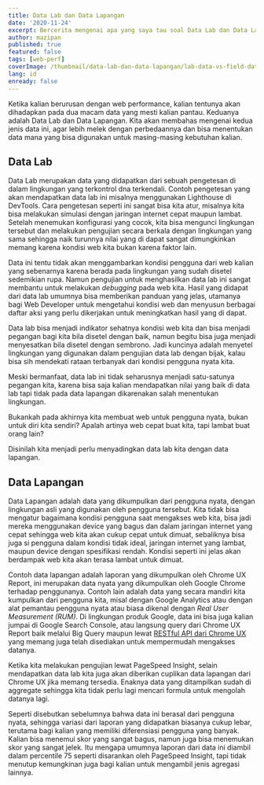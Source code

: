 ```yaml
---
title: Data Lab dan Data Lapangan
date: '2020-11-24'
excerpt: Bercerita mengenai apa yang saya tau soal Data Lab dan Data Lapangan dalam kaitannya dengan pemantauan Performa Web
author: mazipan
published: true
featured: false
tags: [web-perf]
coverImage: /thumbnail/data-lab-dan-data-lapangan/lab-data-vs-field-data.png
lang: id
enready: false
---
```


Ketika kalian berurusan dengan web performance, kalian tentunya akan dihadapkan pada dua macam data yang mesti kalian pantau. Keduanya adalah Data Lab dan Data Lapangan. Kita akan membahas mengenai kedua jenis data ini, agar lebih melek dengan perbedaannya dan bisa menentukan data mana yang bisa digunakan untuk masing-masing kebutuhan kalian.

## Data Lab

Data Lab merupakan data yang didapatkan dari sebuah pengetesan di dalam lingkungan yang terkontrol dna terkendali. Contoh pengetesan yang akan mendapatkan data lab ini misalnya menggunakan Lighthouse di DevTools. Cara pengetesan seperti ini sangat bisa kita atur, misalnya kita bisa melakukan simulasi dengan jaringan internet cepat maupun lambat. Setelah menemukan konfigurasi yang cocok, kita bisa mengunci lingkungan tersebut dan melakukan pengujian secara berkala dengan lingkungan yang sama sehingga naik turunnya nilai yang di dapat sangat dimungkinkan memang karena kondisi web kita bukan karena faktor lain.

Data ini tentu tidak akan menggambarkan kondisi pengguna dari web kalian yang sebenarnya karena berada pada lingkungan yang sudah disetel sedemikian rupa. Namun pengujian untuk menghasilkan data lab ini sangat membantu untuk melakukan *debugging* pada web kita. Hasil yang didapat dari data lab umumnya bisa memberikan panduan yang jelas, utamanya bagi Web Developer untuk mengetahui kondisi web dan menyusun berbagai daftar aksi yang perlu dikerjakan untuk meningkatkan hasil yang di dapat. 

Data lab bisa menjadi indikator sehatnya kondisi web kita dan bisa menjadi pegangan bagi kita bila disetel dengan baik, namun begitu bisa juga menjadi menyesatkan bila disetel dengan sembrono. Jadi kuncinya adalah menyetel lingkungan yang digunakan dalam pengujian data lab dengan bijak, kalau bisa sih mendekati rataan terbanyak dari kondisi pengguna nyata kita.

Meski bermanfaat, data lab ini tidak seharusnya menjadi satu-satunya pegangan kita, karena bisa saja kalian mendapatkan nilai yang baik di data lab tapi tidak pada data lapangan dikarenakan salah menentukan lingkungan.

Bukankah pada akhirnya kita membuat web untuk pengguna nyata, bukan untuk diri kita sendiri? Apalah artinya web cepat buat kita, tapi lambat buat orang lain?

Disinilah kita menjadi perlu menyadingkan data lab kita dengan data lapangan.

## Data Lapangan

Data Lapangan adalah data yang dikumpulkan dari pengguna nyata, dengan lingkungan asli yang digunakan oleh pengguna tersebut. Kita tidak bisa mengatur bagaimana kondisi pengguna saat mengakses web kita, bisa jadi mereka menggunakan device yang bagus dan dalam jaringan internet yang cepat sehingga web kita akan cukup cepat untuk dimuat, sebaliknya bisa juga si pengguna dalam kondisi tidak ideal, jaringan internet yang lambat, maupun device dengan spesifikasi rendah. Kondisi seperti ini jelas akan berdampak web kita akan terasa lambat untuk dimuat.

Contoh data lapangan adalah laporan yang dikumpulkan oleh Chrome UX Report, ini merupakan data nyata yang dikumpulkan oleh Google Chrome terhadap penggunanya. Contoh lain adalah data yang secara mandiri kita kumpulkan dari pengguna kita, misal dengan Google Analytics atau dengan alat pemantau pengguna nyata atau biasa dikenal dengan *Real User Measurement (RUM)*. Di lingkungan produk Google, data ini bisa juga kalian jumpai di Google Search Console, atau langsung query dari Chrome UX Report baik melalui Big Query maupun lewat [RESTful API dari Chrome UX](https://web.dev/chrome-ux-report-api/) yang memang juga telah disediakan untuk mempermudah mengakses datanya.

Ketika kita melakukan pengujian lewat PageSpeed Insight, selain mendapatkan data lab kita juga akan diberikan cuplikan data lapangan dari Chrome UX jika memang tersedia. Enaknya data yang ditampilkan sudah di aggregate sehingga kita tidak perlu lagi mencari formula untuk mengolah datanya lagi.

Seperti disebutkan sebelumnya bahwa data ini berasal dari pengguna nyata, sehingga variasi dari laporan yang didapatkan biasanya cukup lebar, terutama bagi kalian yang memiliki diferensiasi pengguna yang banyak. Kalian bisa menemui skor yang sangat bagus, namun juga bisa menemukan skor yang sangat jelek. Itu mengapa umumnya laporan dari data ini diambil dalam percentile 75 seperti disarankan oleh PageSpeed Insight, tapi tidak menutup kemungkinan juga bagi kalian untuk mengambil jenis agregasi lainnya.

